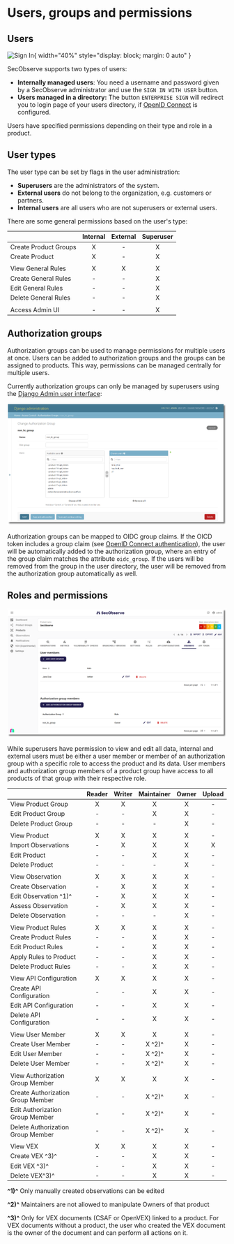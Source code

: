 # Users, groups and permissions

## Users

![Sign In](../assets/images/screenshot_sign_in.png){ width="40%" style="display: block; margin: 0 auto" }

SecObserve supports two types of users:

* **Internally managed users**: You need a username and password given by a SecObserve administrator and use the `SIGN IN WITH USER` button.
* **Users managed in a directory:** The button `ENTERPRISE SIGN` will redirect you to login page of your users directory, if [OpenID Connect](../integrations/oidc_authentication.md) is configured.

Users have specified permissions depending on their type and role in a product.

## User types

The user type can be set by flags in the user administration:

* **Superusers** are the administrators of the system.
* **External users** do not belong to the organization, e.g. customers or partners.
* **Internal users** are all users who are not superusers or external users.

There are some general permissions based on the user's type:

|                       | Internal | External | Superuser |
|-----------------------|:--------:|:--------:|:---------:|
| Create Product Groups | X        | -        | X         |
| Create Product        | X        | -        | X         |
|                       |          |          |           |
| View General Rules    | X        | X        | X         |
| Create General Rules  | -        | -        | X         |
| Edit General Rules    | -        | -        | X         |
| Delete General Rules  | -        | -        | X         |
|                       |          |          |           |
| Access Admin UI       | -        | -        | X         |


## Authorization groups

Authorization groups can be used to manage permissions for multiple users at once. Users can be added to authorization groups and the groups can be assigned to products. This way, permissions can be managed centrally for multiple users.

Currently authorization groups can only be managed by superusers using the [Django Admin user interface](../getting_started/configuration.md#admin-user-interface):

![Authorization Groups](../assets/images/screenshot_authorization_groups.png)

Authorization groups can be mapped to OIDC group claims. If the OICD token includes a group claim (see [OpenID Connect authentication](../integrations/oidc_authentication.md)), the user will be automatically added to the authorization group, where an entry of the group claim matches the attribute `oidc_group`. If the users will be removed from the group in the user directory, the user will be removed from the authorization group automatically as well.


## Roles and permissions

![Product Members](../assets/images/screenshot_product_members.png)

While superusers have permission to view and edit all data, internal and external users must be either a user member or member of an authorization group with a specific role to access the product and its data. User members and authorization group members of a product group have access to all products of that group with their respective role.

|                          | Reader | Writer | Maintainer | Owner | Upload |
|--------------------------|:------:|:------:|:----------:|:-----:|:------:|
| View Product Group       | X      | X      | X          | X     | -      |
| Edit Product Group       | -      | -      | X          | X     | -      |
| Delete Product Group     | -      | -      | -          | X     | -      |
|                          |        |        |            |       |        |
| View Product             | X      | X      | X          | X     | -      |
| Import Observations      | -      | X      | X          | X     | X      |
| Edit Product             | -      | -      | X          | X     | -      |
| Delete Product           | -      | -      | -          | X     | -      |
|                          |        |        |            |       |        |
| View Observation         | X      | X      | X          | X     | -      |
| Create Observation       | -      | X      | X          | X     | -      |
| Edit Observation ^1)^    | -      | X      | X          | X     | -      |
| Assess Observation       | -      | X      | X          | X     | -      |
| Delete Observation       | -      | -      | -          | X     | -      |
|                          |        |        |            |       |        |
| View Product Rules       | X      | X      | X          | X     | -      |
| Create Product Rules     | -      | -      | X          | X     | -      |
| Edit Product Rules       | -      | -      | X          | X     | -      |
| Apply Rules to Product   | -      | -      | X          | X     | -      |
| Delete Product Rules     | -      | -      | X          | X     | -      |
|                          |        |        |            |       |        |
| View API Configuration   | X      | X      | X          | X     | -      |
| Create API Configuration | -      | -      | X          | X     | -      |
| Edit API Configuration   | -      | -      | X          | X     | -      |
| Delete API Configuration | -      | -      | X          | X     | -      |
|                          |        |        |            |       |        |
| View User Member         | X      | X      | X          | X     | -      |
| Create User Member       | -      | -      | X ^2)^     | X     | -      |
| Edit User Member         | -      | -      | X ^2)^     | X     | -      |
| Delete User Member       | -      | -      | X ^2)^     | X     | -      |
|                          |        |        |            |       |        |
| View Authorization Group Member   | X      | X      | X          | X     | -      |
| Create Authorization Group Member | -      | -      | X ^2)^     | X     | -      |
| Edit Authorization Group Member   | -      | -      | X ^2)^     | X     | -      |
| Delete Authorization Group Member | -      | -      | X ^2)^     | X     | -      |
|                          |        |        |            |       |        |
| View VEX                 | X      | X      | X          | X     | -      |
| Create VEX ^3)^          | -      | -      | X          | X     | -      |
| Edit VEX ^3)^            | -      | -      | X          | X     | -      |
| Delete VEX^3)^           | -      | -      | X          | X     | -      |

**^1)^** Only manually created observations can be edited

**^2)^** Maintainers are not allowed to manipulate Owners of that product

**^3)^** Only for VEX documents (CSAF or OpenVEX) linked to a product. For VEX documents without a product, the user who created the VEX document is the owner of the document and can perform all actions on it.
